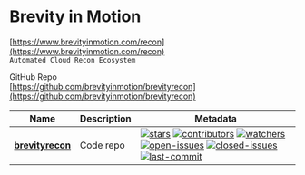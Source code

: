 # Brevity in Motion  
[https://www.brevityinmotion.com/recon](https://www.brevityinmotion.com/recon)  
`Automated Cloud Recon Ecosystem`  

GitHub Repo  
[https://github.com/brevityinmotion/brevityrecon](https://github.com/brevityinmotion/brevityrecon)  

| Name | Description | Metadata |
| ------ | ------------ | ---------- |
| **[brevityrecon](https://github.com/brevityinmotion/brevityrecon)** | Code repo |[![stars](https://badgen.net/github/stars/brevityinmotion/brevityrecon)](https://badgen.net/github/stars/brevityinmotion/brevityrecon) [![contributors](https://badgen.net/github/contributors/brevityinmotion/brevityrecon)](https://badgen.net/github/contributors/brevityinmotion/brevityrecon) [![watchers](https://badgen.net/github/watchers/brevityinmotion/brevityrecon)](https://badgen.net/github/watchers/brevityinmotion/brevityrecon) [![open-issues](https://badgen.net/github/open-issues/brevityinmotion/brevityrecon)](https://badgen.net/github/open-issues/brevityinmotion/brevityrecon) [![closed-issues](https://badgen.net/github/closed-issues/brevityinmotion/brevityrecon)](https://badgen.net/github/closed-issues/brevityinmotion/brevityrecon) [![last-commit](https://badgen.net/github/last-commit/brevityinmotion/brevityrecon)](https://badgen.net/github/last-commit/brevityinmotion/brevityrecon) |  
